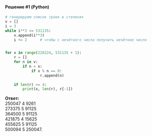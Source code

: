 #### Решение #1 (Python)
```python
# генерируем список троек в степенях
v = []
i = 3
while i**3 <= 531135:
    v.append(i**3)
    i += 2      # чтобы с нечётного числа получить нечётное число


for x in range(228224, 531135 + 1):
    r = []
    for n in v:
        if n < x:
            if x % n == 0:
                r.append(n)
    
    if len(r) >= 4:
        print(x, len(r), r[-1])
```

**Ответ:**<br>
250047 4 9261<br>
273375 5 91125<br>
364500 5 91125<br>
421875 4 15625<br>
455625 5 91125<br>
500094 5 250047.
